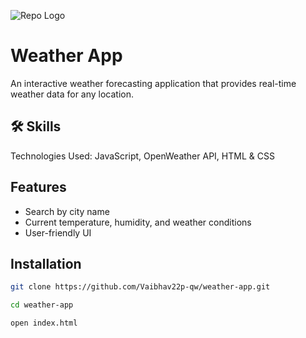 ![Repo Logo](logo.png)

# Weather App

An interactive weather forecasting application that provides real-time weather data for any location.

## 🛠 Skills
Technologies Used: JavaScript, OpenWeather API, HTML & CSS


## Features

- Search by city name
- Current temperature, humidity, and weather conditions
- User-friendly UI

## Installation


```bash
git clone https://github.com/Vaibhav22p-qw/weather-app.git

cd weather-app

open index.html
```
    
